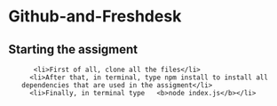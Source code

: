 # Github-and-Freshdesk


## Starting the assigment
<ul>
  
       <li>First of all, clone all the files</li>
      <li>After that, in terminal, type npm install to install all dependencies that are used in the assigment</li>
      <li>Finally, in terminal type   <b>node index.js</b></li>

</ul>


